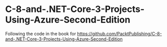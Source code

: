 # C-8-and-.NET-Core-3-Projects-Using-Azure-Second-Edition
Following the code in the book for https://github.com/PacktPublishing/C-8-and-.NET-Core-3-Projects-Using-Azure-Second-Edition
